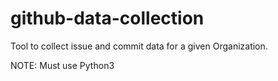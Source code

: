 # github-data-collection
Tool to collect issue and commit data for a given Organization. 

NOTE: Must use Python3
